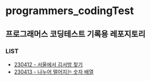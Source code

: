 # programmers_codingTest
프로그래머스 코딩테스트 기록용 레포지토리
---
### LIST
- [230412 - 서울에서 김서방 찾기](https://github.com/devKobe24/programmers_codingTest/blob/main/230412-1.playground/Contents.swift)
- [230413 - 나누어 떨어지는 숫자 배열](https://github.com/devKobe24/programmers_codingTest/blob/main/230413-1.playground/Contents.swift)

